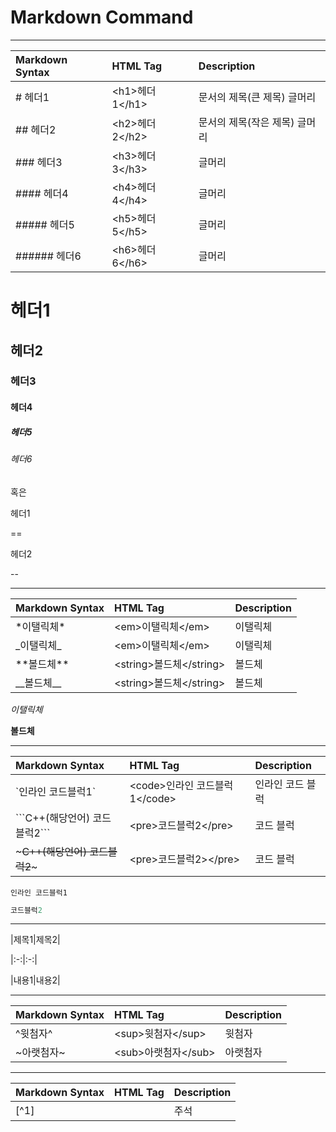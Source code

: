 # Markdown Command

---

| Markdown Syntax | HTML Tag | Description |
| :--- | :--- | :--- |
| \# 헤더1 | &lt;h1&gt;헤더1&lt;/h1&gt; | 문서의 제목\(큰 제목\) 글머리 |
| \#\# 헤더2 | &lt;h2&gt;헤더2&lt;/h2&gt; | 문서의 제목\(작은 제목\) 글머리 |
| \#\#\# 헤더3 | &lt;h3&gt;헤더3&lt;/h3&gt; | 글머리 |
| \#\#\#\# 헤더4 | &lt;h4&gt;헤더4&lt;/h4&gt; | 글머리 |
| \#\#\#\#\# 헤더5 | &lt;h5&gt;헤더5&lt;/h5&gt; | 글머리 |
| \#\#\#\#\#\# 헤더6 | &lt;h6&gt;헤더6&lt;/h6&gt; | 글머리 |

# 헤더1

## 헤더2

### 헤더3

#### 헤더4

##### 헤더5

###### 헤더6



혹은



헤더1  

==



헤더2

--

---

| Markdown Syntax | HTML Tag | Description |
| :--- | :--- | :--- |
| \*이탤릭체\* | &lt;em&gt;이탤릭체&lt;/em&gt; | 이탤릭체 |
| \_이탤릭체\_ | &lt;em&gt;이탤릭체&lt;/em&gt; | 이탤릭체 |
| \*\*볼드체\*\* | &lt;string&gt;볼드체&lt;/string&gt; | 볼드체 |
| \_\_볼드체\_\_ | &lt;string&gt;볼드체&lt;/string&gt; | 볼드체 |

_이탤릭체_

**볼드체**

---

| Markdown Syntax | HTML Tag | Description |
| :--- | :--- | :--- |
| \`인라인 코드블럭1\` | &lt;code&gt;인라인 코드블럭1&lt;/code&gt; | 인라인 코드 블럭 |
| \`\`\`C++\(해당언어\)          코드블럭2\`\`\` | &lt;pre&gt;코드블럭2&lt;/pre&gt; | 코드 블럭 |
| ~~~C++\(해당언어\)     코드블럭2~~~ | &lt;pre&gt;코드블럭2&gt;&lt;/pre&gt; | 코드 블럭 |

`인라인 코드블럭1`

```cpp
코드블럭2
```

---



















\|제목1\|제목2\|

\|:-:\|:-:\|

\|내용1\|내용2\|

---

| Markdown Syntax | HTML Tag | Description |
| :--- | :--- | :--- |
| ^윗첨자^ | &lt;sup&gt;윗첨자&lt;/sup&gt; | 윗첨자 |
| ~아랫첨자~ | &lt;sub&gt;아랫첨자&lt;/sub&gt; | 아랫첨자 |





---

| Markdown Syntax | HTML Tag | Description |
| :--- | :--- | :--- |
| \[^1\] |  | 주석 |















